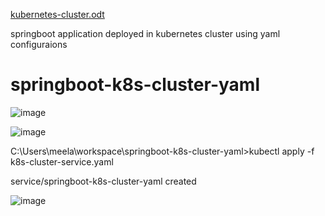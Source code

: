 [kubernetes-cluster.odt](https://github.com/sindhujaalladi/springboot-k8s-cluster-yaml/files/10473345/kubernetes-cluster.odt)


springboot application deployed in kubernetes cluster using yaml configuraions

# springboot-k8s-cluster-yaml


![image](https://user-images.githubusercontent.com/115841974/213894088-8a5906a0-9690-4cf3-853b-6ac36e2e714f.png)


![image](https://user-images.githubusercontent.com/115841974/213894097-64f66c98-1ad9-4699-950c-d0ef9bc54fb1.png)


C:\Users\meela\workspace\springboot-k8s-cluster-yaml>kubectl apply -f k8s-cluster-service.yaml



service/springboot-k8s-cluster-yaml created

![image](https://user-images.githubusercontent.com/115841974/213894113-32fe75a0-f038-4697-bf55-446938d4177c.png)
